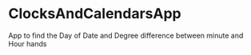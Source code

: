 # ClocksAndCalendarsApp
App to find the Day of Date and Degree difference between minute and Hour hands
